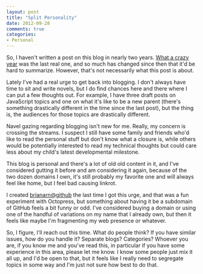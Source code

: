```yaml
---
layout: post
title: "Split Personality"
date: 2012-09-28
comments: true
categories:
- Personal
---
```

So, I haven't written a post on this blog in nearly two years. [What a crazy
year][1] was the last real one, and so much has changed since then that it'd be
hard to summarize. However, that's not necessarily what this post is about.

Lately I've had a real urge to get back into blogging. I don't always have time
to sit and write novels, but I do find chances here and there where I can put a
few thoughts out. For example, I have three draft posts on JavaScript topics and
one on what it's like to be a new parent (there's something drastically
different in the time since the last post), but the thing is, the audiences for
those topics are drastically different.

Navel gazing regarding blogging isn't new for me. Really, my concern is crossing
the streams. I suspect I still have some family and friends who'd like to read
the personal stuff but don't know what a closure is, while others would be
potentially interested to read my technical thoughts but could care less about
my child's latest developmental milestone.

This blog is personal and there's a lot of old old content in it, and I've
considered gutting it before and am considering it again, because of the two
dozen domains I own, it's still probably my favorite one and will always feel
like home, but I feel bad causing linkrot.

I created [brianarn@github][2] the last time I got this urge, and that was a fun
experiment with Octopress, but something about having it be a subdomain of
GitHub feels a bit funny or odd. I've considered buying a domain or using one of
the handful of variations on my name that I already own, but then it feels like
maybe I'm fragmenting my web presence or whatever.

So, I figure, I'll reach out this time. What do people think? If you have
similar issues, how do you handle it? Separate blogs? Categories? Whoever you
are, if you know me and you've read this, in particular if you have some
experience in this area, please let me know. I know some people just mix it all
up, and I'd be open to that, but it feels like I really need to segregate topics
in some way and I'm just not sure how best to do that.

[1]: http://www.randomthink.net/blog/what-a-crazy-year/ "What a crazy year"
[2]: http://brianarn.github.com/

